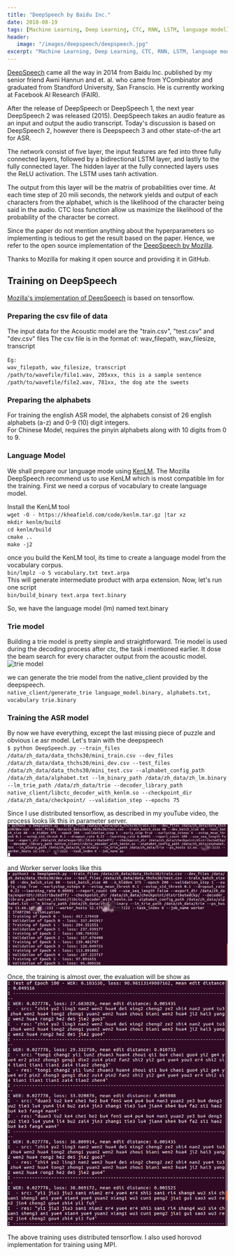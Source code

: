 ```yaml
---
title: "DeepSpeech by Baidu Inc."
date: 2018-08-19
tags: [Machine Learning, Deep Learning, CTC, RNN, LSTM, language model]
header:
   image: "/images/deepspeech/deepspeech.jpg"
excerpt: "Machine Learning, Deep Learning, CTC, RNN, LSTM, language model"
---
```


[DeepSpeech](https://arxiv.org/pdf/1412.5567.pdf) came all the way in 2014 from Baidu Inc. published by my senior 
friend Awni Hannun and et. al. who came from YCombinator and graduated from Standford University, San Franscio. He is currently 
working at Facebook AI Research (FAIR).

After the release of DeepSpeech or DeepSpeech 1, the next year DeepSpeech 2 was released (2015).
DeepSpeech takes an audio feature as an input and output the audio transcript.
Today's discussion is based on DeepSpeech 2, however there is Deepspeech 3 and other
state-of-the art for ASR.

The network consist of five layer, the input features are fed into three fully
connected layers, followed by a bidirectional LSTM layer, and lastly to the fully connected layer.
The hidden layer at the fully connected layers uses the ReLU activation. The LSTM 
uses tanh activation.

The output from this layer will be the matrix of probabilities over time.
At each time step of 20 mili seconds, the network yields and output of each characters from the
 alphabet, which is the likelihood of the character being said in the audio.
CTC loss function allow us maximize the likelihood of the probability of the 
character be correct.

Since the paper do not mention anything about the hyperparameters so implementing
 is tedious to get the result based on the paper. Hence, we refer to the open
 source implementation of the [DeepSpeech by Mozilla](https://discourse.mozilla.org/c/deep-speech).

Thanks to Mozilla for making it open source and providing it in GitHub.

## Training on DeepSpeech

[Mozilla's implementation of DeepSpeech](https://github.com/mozilla/DeepSpeech) is based on tensorflow.

### Preparing the csv file of data
The input data for the Acoustic model are the "train.csv", "test.csv" and "dev.csv" files
The csv file is in the format of: wav_filepath, wav_filesize, transcript

`Eg:` <br/>
`wav_filepath, wav_filesize, transcript` <br/> 
`/path/to/wavefile/file1.wav, 205xxx, this is a sample sentence` <br/>
`/path/to/wavefile/file2.wav, 781xx, the dog ate the sweets` <br/>

### Preparing the alphabets
For training the english ASR model, the alphabets consist of 26 english alphabets (a-z)
 and 0-9 (10) digit integers. <br/>
For Chinese Model, requires the pinyin alphabets along with 10 digits from 0 to 9.

### Language Model

We shall prepare our language mode using [KenLM](https://kheafield.com/code/kenlm/).
The Mozilla DeepSpeech recommend us to use KenLM which is most compatible lm for the training.
First we need a corpus of vocabulary to create language model. <br/> 

Install the KenLM tool <br/>
`wget -O - https://kheafield.com/code/kenlm.tar.gz |tar xz` <br/>
`mkdir kenlm/build` <br/>
`cd kenlm/build` <br/>
`cmake ..` <br/>
`make -j2` <br/>

once you build the KenLM tool, its time to create a language model from the vocabulary corpus. <br/>
`bin/lmplz -o 5 vocabulary.txt text.arpa` <br/>
This will generate intermediate product with arpa extension.
Now, let's run one script <br/>
`bin/build_binary text.arpa text.binary` <br/>

So, we have the language model (lm) named text.binary <br/>

### Trie model

Building a trie model is pretty simple and straightforward. Trie model is used during the decoding process after ctc, 
the task i mentioned earlier. It dose the beam search for every character output from the acoustic model. <br/>
![trie model](/home/jugs/IdeaProjects/jageshmaharjan.github.io/images/deepspeech/beam.png)

we can generate the trie model from the native_client provided by the deepspeech. <br/>
`native_client/generate_trie language_model.binary, alphabets.txt, vocabulary trie.binary` <br/>

### Training the ASR model
By now we have everything, except the last missing piece of puzzle and obvious i.e asr model.
Let's train with the deepspeech <br/>
`$ python DeepSpeech.py --train_files /data/zh_data/data_thchs30/mini_train.csv --dev_files /data/zh_data/data_thchs30/mini_dev.csv --test_files /data/zh_data/data_thchs30/mini_test.csv --alphabet_config_path /data/zh_data/alphabet.txt --lm_binary_path /data/zh_data/zh_lm.binary --lm_trie_path /data/zh_data/trie --decoder_library_path native_client/libctc_decoder_with_kenlm.so --checkpoint_dir /data/zh_data/checkpoint/ --validation_step --epochs 75 ` <br/>

Since I use distributed tensorflow, as described in my youTube video, 
the process looks lik this in parameter server. <br/>
![Parameter Server](/images/deepspeech/parameterS.jpg) <br/>

and Worker server looks like this <br/>
![worker server](/images/deepspeech/workerS.jpg)

Once, the training is almost over, the evaluation will be show as <br/>
![evaluation](/images/deepspeech/zh_deepspeech_training.png)

The above training uses distributed tensorflow. I also used horovod implementation for 
training using MPI.


